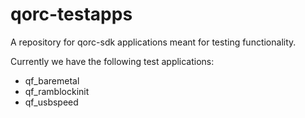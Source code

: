 # qorc-testapps
A repository for qorc-sdk applications meant for testing functionality.

Currently we have the following test applications:

- qf_baremetal
- qf_ramblockinit
- qf_usbspeed
